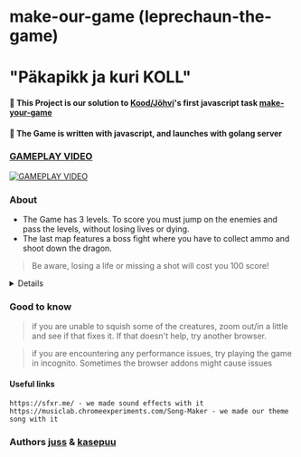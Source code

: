 # make-our-game (leprechaun-the-game)
# "Päkapikk ja kuri KOLL"

#### 🔴 This Project is our solution to [Kood/Jõhvi](https://kood.tech/en/)'s first javascript task [make-your-game](https://github.com/01-edu/public/tree/master/subjects/make-your-game)
#### 🔴 The Game is written with javascript, and launches with golang server

### [GAMEPLAY VIDEO](https://www.youtube.com/watch?v=InFw7pjxv_E)
[![GAMEPLAY VIDEO](https://i.ytimg.com/an_webp/InFw7pjxv_E/mqdefault_6s.webp?du=3000&sqp=CM3M9LgG&rs=AOn4CLBsVRQJArcsQvtaIHJa5vgkcusjEg)](https://www.youtube.com/watch?v=InFw7pjxv_E "see how the game is being played through")


### About
* The Game has 3 levels. To score you must jump on the enemies and pass the levels, without losing lives or dying.
* The last map features a boss fight where you have to collect ammo and shoot down the dragon.
> Be aware, losing a life or missing a shot will cost you 100 score!



<details> 
<summary>Details</summary>

### User Controls
(⬆) | (W) = Jump   
(⬅) | (A) = Move left  
(➡) | (D) = Move right  
(Spacebar) = Shoot the gun              
             
(R) = restart, only when paused         
(P) = pause             
(M) = music toggle              
(S) = start game                      

### HUD Instructions
![settings](https://github.com/kasepuu/leprechaun-the-game-javascript/refs/heads/master/game/images/hud/settings.png) - Settings tab     

![lives4](https://github.com/kasepuu/leprechaun-the-game-javascript/refs/heads/master/game/images/hud/lives_4.png)
![lives3](https://github.com/kasepuu/leprechaun-the-game-javascript/refs/heads/master/game/images/hud/lives_3.png)
![lives2](https://github.com/kasepuu/leprechaun-the-game-javascript/refs/heads/master/game/images/hud/lives_2.png)
![lives1](https://github.com/kasepuu/leprechaun-the-game-javascript/blob/master/game/images/hud/lives_1.png) - Health (4,3,2,1 lives)  
    
![gun](https://github.com/kasepuu/leprechaun-the-game-javascript/refs/heads/master/game/images/hud/gun.png) - Gun (ammo amount)  
![ammo](https://github.com/kasepuu/leprechaun-the-game-javascript/refs/heads/master/game/images/ammo.png) - Extra ammunition (for Gun) 




### DANGERS
![wolf1](https://github.com/kasepuu/leprechaun-the-game-javascript/refs/heads/master/game/images/characters/villains/brown_dog.gif)
![wolf2](https://github.com/kasepuu/leprechaun-the-game-javascript/refs/heads/master/game/images/characters/villains/black_dog.gif) - Fast little buggers, watch out!           

![werewolf1](https://github.com/kasepuu/leprechaun-the-game-javascript/refs/heads/master/game/images/characters/villains/werewolf.gif)
![werewolf2](https://github.com/kasepuu/leprechaun-the-game-javascript/refs/heads/master/game/images/characters/villains/werewolf_dark.gif) - They are scary!           

![dragon](https://github.com/kasepuu/leprechaun-the-game-javascript/refs/heads/master/game/images/characters/villains/dragon.gif) - Flying creature, that shoots something...    

![ground1](https://github.com/kasepuu/leprechaun-the-game-javascript/refs/heads/master/game/level/sprites/level1/w.png)
![ground2](https://github.com/kasepuu/leprechaun-the-game-javascript/refs/heads/master/game/level/sprites/level2/w.png) - your character doesn't know how to swim! Fire is hot!

![bait](https://github.com/kasepuu/leprechaun-the-game-javascript/refs/heads/master/game/level/sprites/level2/-.png) - you might fall through this one!          
        
</details> 


### Good to know
> if you are unable to squish some of the creatures, zoom out/in a little and see if that fixes it. If that doesn't help, try another browser.

> if you are encountering any performance issues, try playing the game in incognito. Sometimes the browser addons might cause issues    


#### Useful links
``` 
https://sfxr.me/ - we made sound effects with it
https://musiclab.chromeexperiments.com/Song-Maker - we made our theme song with it
```


### Authors [juss](https://github.com/juss21) & [kasepuu](https://github.com/kasepuu) 